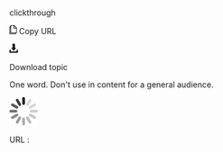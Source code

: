 # 

clickthrough

![Copy URL](media/clickthrough/Copy.png)
Copy URL

![Download](media/clickthrough/Download.png)

Download topic

One word. Don't use in content for a general audience. 

![In progress](media/clickthrough/activity-large.gif)

URL :
